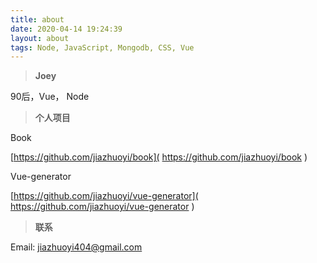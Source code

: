 ```yaml
---
title: about
date: 2020-04-14 19:24:39
layout: about
tags: Node, JavaScript, Mongodb, CSS, Vue
---
```


> **Joey**

90后，Vue， Node

> **个人项目**

 Book

[https://github.com/jiazhuoyi/book]( https://github.com/jiazhuoyi/book )

Vue-generator

[https://github.com/jiazhuoyi/vue-generator]( 
https://github.com/jiazhuoyi/vue-generator ) 
> **联系**

Email: jiazhuoyi404@gmail.com